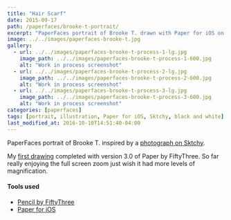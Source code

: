 ```yaml
---
title: "Hair Scarf"
date: 2015-09-17
path: /paperfaces/brooke-t-portrait/
excerpt: "PaperFaces portrait of Brooke T. drawn with Paper for iOS on an iPad."
image: ../../images/paperfaces-brooke-t.jpg
gallery:
  - url: ../../images/paperfaces-brooke-t-process-1-lg.jpg
    image_path: ../../images/paperfaces-brooke-t-process-1-600.jpg
    alt: "Work in process screenshot"
  - url: ../../images/paperfaces-brooke-t-process-2-lg.jpg
    image_path: ../../images/paperfaces-brooke-t-process-2-600.jpg
    alt: "Work in process screenshot"
  - url: ../../images/paperfaces-brooke-t-process-3-lg.jpg
    image_path: ../../images/paperfaces-brooke-t-process-3-600.jpg
    alt: "Work in process screenshot"
categories: [paperfaces]
tags: [portrait, illustration, Paper for iOS, Sktchy, black and white]
last_modified_at: 2016-10-10T14:51:40-04:00
---
```


PaperFaces portrait of Brooke T. inspired by a [photograph on Sktchy](https://sktchy.com/S3B8m).

My [first drawing](https://paper.fiftythree.com/11098-Michael-Rose/5492331) completed with version 3.0 of Paper by FiftyThree. So far really enjoying the full screen zoom just wish it had more levels of magnification.

#### Tools used

- [Pencil by FiftyThree](https://www.amazon.com/FiftyThree-Digital-Stylus-Pencil-iPhone/dp/B01JJBUYR4/ref=as_li_ss_tl?keywords=pencil+53&qid=1550586265&s=gateway&sr=8-3&linkCode=ll1&tag=mademist-20&linkId=0134793cb840affff60f2e45a7f64678&language=en_US)
- [Paper for iOS](https://paper.bywetransfer.com/)
